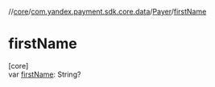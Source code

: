 //[core](../../../index.md)/[com.yandex.payment.sdk.core.data](../index.md)/[Payer](index.md)/[firstName](first-name.md)

# firstName

[core]\
var [firstName](first-name.md): String?

